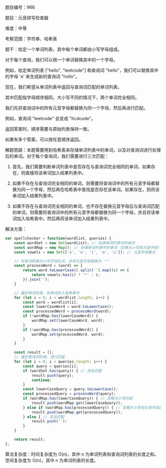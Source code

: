 题目编号：966

题目：元音拼写检查器

难度：中等

考察范围：字符串、哈希表

题干：给定一个单词列表，其中每个单词都由小写字母组成。 

对于每个查询，我们可以用一个单词替换其中的一个字母。 

例如，给定单词列表 ["hello", "leetcode"] 和查询词 "hello"，我们可以替换其中的字母 'e' 来生成新的查询词 "hollo"。 

现在，我们希望从单词列表中返回与查询词匹配的单词列表。 

其中匹配指字母顺序相同，大小写不同的情况下，两个单词完全相同。 

我们先将查询词中的所有元音字母都替换为同一个字母，然后再进行匹配。 

例如，查询词 "leetcode" 会变成 "ltcdcode"。 

返回答案时，顺序需要与原始列表保持一致。 

如果有多个答案，可以按任意顺序返回。

解题思路：本题需要用到哈希表来存储单词列表中的单词，以及对查询词进行处理后的单词。对于每个查询词，我们需要进行三次匹配：

1. 首先，我们需要判断单词列表中是否存在与查询词完全相同的单词，如果存在，则直接将该单词加入结果列表中。

2. 如果不存在与查询词完全相同的单词，则需要将查询词中的所有元音字母都替换为同一个字母，然后再在哈希表中查找是否存在该单词。如果存在，则将该单词加入结果列表中。

3. 如果不存在与查询词完全相同的单词，也不存在替换元音字母后与查询词匹配的单词，则需要将查询词中的所有元音字母都替换为同一个字母，并且将该单词加入哈希表中。然后再将该单词加入结果列表中。

解决方案：

```javascript
var spellchecker = function(wordlist, queries) {
    const wordSet = new Set(wordlist); // 存储单词列表中的单词
    const wordMap = new Map(); // 存储单词列表中的单词（忽略大小写和元音字母）和对应的单词
    const vowels = new Set(['a', 'e', 'i', 'o', 'u']); // 元音字母集合

    // 将单词转换为小写字母形式，并将元音字母替换为 '*'
    const processWord = (word) => {
        return word.toLowerCase().split('').map((c) => {
            return vowels.has(c) ? '*' : c;
        }).join('');
    }

    // 遍历单词列表，将单词存入哈希表中
    for (let i = 0; i < wordlist.length; i++) {
        const word = wordlist[i];
        const lowerCaseWord = word.toLowerCase();
        const processedWord = processWord(word);
        if (!wordMap.has(lowerCaseWord)) {
            wordMap.set(lowerCaseWord, word);
        }
        if (!wordMap.has(processedWord)) {
            wordMap.set(processedWord, word);
        }
    }

    const result = [];
    // 遍历查询词列表，进行匹配
    for (let i = 0; i < queries.length; i++) {
        const query = queries[i];
        if (wordSet.has(query)) { // 完全匹配
            result.push(query);
            continue;
        }
        const lowerCaseQuery = query.toLowerCase();
        const processedQuery = processWord(query);
        if (wordMap.has(lowerCaseQuery)) { // 忽略大小写匹配
            result.push(wordMap.get(lowerCaseQuery));
        } else if (wordMap.has(processedQuery)) { // 忽略大小写和元音字母匹配
            result.push(wordMap.get(processedQuery));
        } else { // 无法匹配
            result.push('');
        }
    }

    return result;
};
```

算法复杂度：时间复杂度为 O(n)，其中 n 为单词列表和查询词列表的长度之和。空间复杂度为 O(n)，其中 n 为单词列表的长度。
